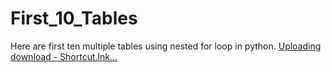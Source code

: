 # First_10_Tables
Here are first ten multiple tables using nested for loop in python.
[Uploading download - Shortcut.lnk…]()
